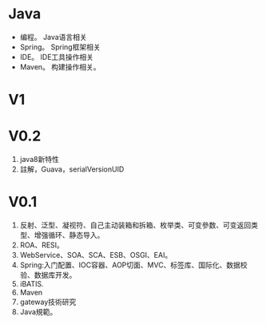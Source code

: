 # Java

- 编程。 Java语言相关
- Spring。 Spring框架相关
- IDE。 IDE工具操作相关
- Maven。 构建操作相关。

# V1

# V0.2
1. java8新特性
2. 註解，Guava，serialVersionUID

# V0.1

1. 反射、泛型、凝视符、自己主动装箱和拆箱、枚举类、可变參数、可变返回类型、增强循环、静态导入。
2. ROA、RESI。
3. WebService、SOA、SCA、ESB、OSGI、EAI。
4. Spring:入门配置、IOC容器、AOP切面、MVC、标签库、国际化、数据校验、数据库开发。
5. iBATIS.
6. Maven
7. gateway技術研究
8. Java規範。

